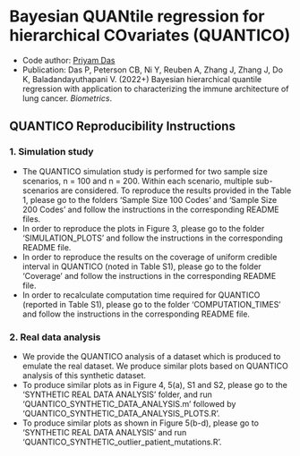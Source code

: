 # Bayesian QUANtile regression for hierarchical COvariates (QUANTICO)

- Code author: [Priyam Das](https://github.com/priyamdas2)
- Publication: Das P, Peterson CB, Ni Y, Reuben A, Zhang J, Zhang J, Do K, Baladandayuthapani V. (2022+) Bayesian hierarchical quantile regression with application to characterizing the immune architecture of lung cancer. *Biometrics*.

## QUANTICO Reproducibility Instructions

### 1. Simulation study
* The QUANTICO simulation study is performed for two sample size scenarios, n = 100 and n = 200. Within each scenario, multiple sub-scenarios are considered. To reproduce the results provided in the Table 1, please go to the folders ‘Sample Size 100 Codes’ and ‘Sample Size 200 Codes’ and follow the instructions in the corresponding README files.
* In order to reproduce the plots in Figure 3, please go to the folder ‘SIMULATION_PLOTS’ and follow the instructions in the corresponding README file.
* In order to reproduce the results on the coverage of uniform credible interval in QUANTICO (noted in Table S1), please go to the folder ‘Coverage’ and follow the instructions in the corresponding README file.
* In order to recalculate computation time required for QUANTICO (reported in Table S1), please go to the folder ‘COMPUTATION_TIMES’ and follow the instructions in the corresponding README file.

### 2. Real data analysis
* We provide the QUANTICO analysis of a dataset which is produced to emulate the real dataset. We produce similar plots based on QUANTICO analysis of this synthetic dataset.
* To produce similar plots as in Figure 4, 5(a), S1 and S2, please go to the ‘SYNTHETIC REAL DATA ANALYSIS’ folder, and run ‘QUANTICO_SYNTHETIC_DATA_ANALYSIS.m’ followed by ‘QUANTICO_SYNTHETIC_DATA_ANALYSIS_PLOTS.R’.
* To produce similar plots as shown in Figure 5(b-d), please go to ‘SYNTHETIC REAL DATA ANALYSIS’ and run ‘QUANTICO_SYNTHETIC_outlier_patient_mutations.R’.
